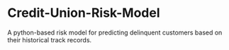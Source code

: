 # Credit-Union-Risk-Model
A python-based risk model for predicting delinquent customers based on their historical track records.
